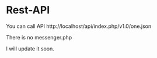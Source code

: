 # Rest-API

You can call API 
http://localhost/api/index.php/v1.0/one.json

There is no messenger.php

I will update it soon. 
